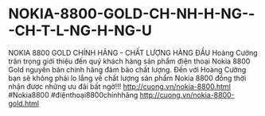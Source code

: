 # NOKIA-8800-GOLD-CH-NH-H-NG---CH-T-L-NG-H-NG-U
NOKIA 8800 GOLD CHÍNH HÃNG - CHẤT LƯỢNG HÀNG ĐẦU Hoàng Cường trân trọng giới thiệu đến quý khách hàng sản phẩm điện thoại Nokia 8800 Gold nguyên bản chính hãng đảm bảo chất lượng.  Đến với Hoàng Cường bạn sẽ không phải lo lắng về chất lượng sản phẩm Nokia 8800 đồng thời nhận được những ưu đãi bất ngờ!!! http://cuong.vn/nokia-8800.html #Nokia8800 #điệnthoại8800chínhhãng  http://cuong.vn/nokia-8800-gold.html
